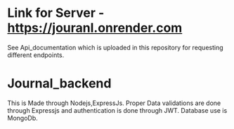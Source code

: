 # Link for Server - https://jouranl.onrender.com
See Api_documentation which is uploaded in this repository for requesting different endpoints.
# Journal_backend
This is Made through Nodejs,ExpressJs.
Proper Data validations are done through Expressjs and authentication is done through JWT.
Database use is MongoDb.
